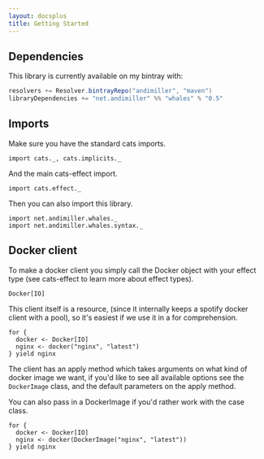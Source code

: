 ```yaml
---
layout: docsplus
title: Getting Started
---
```


## Dependencies

This library is currently available on my bintray with:

```scala
resolvers += Resolver.bintrayRepo("andimiller", "maven")
libraryDependencies += "net.andimiller" %% "whales" % "0.5"
```

## Imports

Make sure you have the standard cats imports.

```tut:silent
import cats._, cats.implicits._
```

And the main cats-effect import.

```tut:silent
import cats.effect._
```

Then you can also import this library.

```tut:silent
import net.andimiller.whales._
import net.andimiller.whales.syntax._
```


## Docker client

To make a docker client you simply call the Docker object with your effect type (see cats-effect to learn more about effect types).

```tut:silent
Docker[IO]
```

This client itself is a resource, (since it internally keeps a spotify docker client with a pool), so it's easiest if we use it in a for comprehension.

```tut:silent
for {
  docker <- Docker[IO]
  nginx <- docker("nginx", "latest")
} yield nginx
```

The client has an apply method which takes arguments on what kind of docker image we want, if you'd like to see all available options see the `DockerImage` class, and the default parameters on the apply method.

You can also pass in a DockerImage if you'd rather work with the case class.

```tut:silent
for {
  docker <- Docker[IO]
  nginx <- docker(DockerImage("nginx", "latest"))
} yield nginx
```
